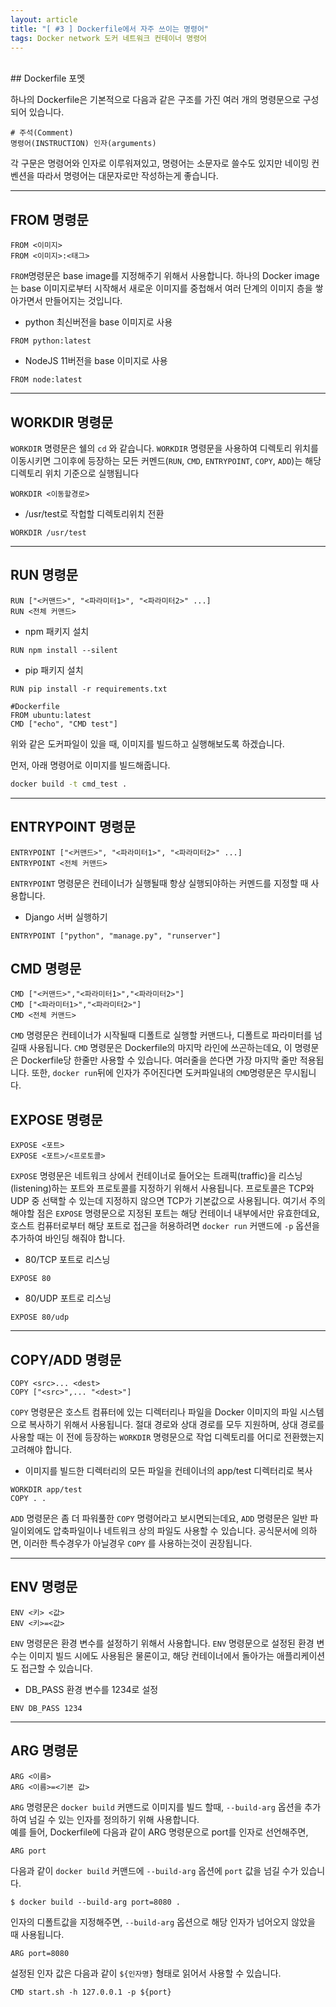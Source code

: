 ```yaml
---
layout: article
title: "[ #3 ] Dockerfile에서 자주 쓰이는 명령어"
tags: Docker network 도커 네트워크 컨테이너 명령어 
---
```


<br>
## Dockerfile 포멧

하나의 Dockerfile은 기본적으로 다음과 같은 구조를 가진 여러 개의 명령문으로 구성되어 있습니다.

~~~docker
# 주석(Comment)
명령어(INSTRUCTION) 인자(arguments)
~~~

각 구문은 명령어와 인자로 이루워져있고, 명령어는 소문자로 쓸수도 있지만 네이밍 컨벤션을 따라서 명령어는 대문자로만 작성하는게 좋습니다. 

--- 

## FROM 명령문

~~~docker
FROM <이미지>
FROM <이미지>:<태그>
~~~

<code>FROM</code>명령문은 base image를 지정해주기 위해서 사용합니다. 하나의 Docker image는 base 이미지로부터 시작해서 새로운 이미지를 중첩해서 여러 단계의 이미지 층을 쌓아가면서 만들어지는 것입니다.

+ python 최신버전을 base 이미지로 사용

~~~docker
FROM python:latest
~~~


+ NodeJS 11버전을 base 이미지로 사용

~~~docker
FROM node:latest
~~~

---

## WORKDIR 명령문
<code>WORKDIR</code> 명령문은 쉘의 <code>cd</code> 와 같습니다.
<code>WORKDIR</code> 명령문을 사용하여 디렉토리 위치를 이동시키면 그이후에 등장하는 모든 커멘드(<code>RUN</code>, <code>CMD</code>, <code>ENTRYPOINT</code>, <code>COPY</code>, <code>ADD</code>)는 해당 디렉토리 위치 기준으로 실행됩니다


~~~docker
WORKDIR <이동할경로>
~~~

+ /usr/test로 작헙할 디렉토리위치 전환

~~~docker
WORKDIR /usr/test
~~~

--- 

## RUN 명령문

~~~docker
RUN ["<커맨드>", "<파라미터1>", "<파라미터2>" ...]
RUN <전체 커맨드>
~~~

+ npm 패키지 설치

~~~docker
RUN npm install --silent
~~~


+ pip 패키지 설치

~~~docker
RUN pip install -r requirements.txt
~~~


~~~docker
#Dockerfile
FROM ubuntu:latest
CMD ["echo", "CMD test"]
~~~
위와 같은 도커파일이 있을 때, 이미지를 빌드하고 실행해보도록 하겠습니다.

먼저, 아래 명령어로 이미지를 빌드해줍니다.
~~~sh
docker build -t cmd_test .
~~~

--- 

## ENTRYPOINT 명령문


~~~docker
ENTRYPOINT ["<커맨드>", "<파라미터1>", "<파라미터2>" ...]
ENTRYPOINT <전체 커맨드>
~~~
<code>ENTRYPOINT</code> 명령문은 컨테이너가 실행될때 항상 실행되야하는 커멘드를 지정할 때 사용합니다.


+ Django 서버 실행하기

~~~docker
ENTRYPOINT ["python", "manage.py", "runserver"]
~~~

## CMD 명령문

~~~docker
CMD ["<커맨드>","<파라미터1>","<파라미터2>"]
CMD ["<파라미터1>","<파라미터2>"]
CMD <전체 커맨드>
~~~

<code>CMD</code> 명령문은 컨테이너가 시작될때 디폴트로 실행할 커맨드나, 디폴트로 파라미터를 넘길때 사용됩니다.
<code>CMD</code> 명령문은 Dockerfile의 마지막 라인에 쓰곤하는데요, 이 명령문은 Dockerfile당 한줄만 사용할 수 있습니다. 여러줄을 쓴다면
가장 마지막 줄만 적용됩니다. 또한, <code>docker run</code>뒤에 인자가 주어진다면 도커파일내의 <code>CMD</code>명령문은 무시됩니다.


## EXPOSE 명령문

~~~docker
EXPOSE <포트>
EXPOSE <포트>/<프로토콜>
~~~

<code>EXPOSE</code>  명령문은 네트워크 상에서 컨테이너로 들어오는 트래픽(traffic)을 리스닝(listening)하는 포트와 프로토콜를 지정하기 위해서 사용됩니다. 프로토콜은 TCP와 UDP 중 선택할 수 있는데 지정하지 않으면 TCP가 기본값으로 사용됩니다.
여기서 주의해야할 점은 <code>EXPOSE</code> 명령문으로 지정된 포트는 해당 컨테이너 내부에서만 유효한데요, 호스트 컴퓨터로부터 
해당 포트로 접근을 허용하려면 <code>docker run</code> 커맨드에 <code>-p</code> 옵션을 추가하여 바인딩 해줘야 합니다.

+ 80/TCP 포트로 리스닝

~~~docker
EXPOSE 80
~~~

+ 80/UDP 포트로 리스닝

~~~docker
EXPOSE 80/udp
~~~

--- 

## COPY/ADD 명령문

~~~docker
COPY <src>... <dest>
COPY ["<src>",... "<dest>"]
~~~
<code>COPY</code> 명령문은 호스트 컴퓨터에 있는 디렉터리나 파일을 Docker 이미지의 파일 시스템으로 복사하기 위해서 사용됩니다. 절대 경로와 상대 경로를 모두 지원하며, 상대 경로를 사용할 때는 이 전에 등장하는 
<code>WORKDIR</code> 명령문으로 작업 디렉토리를 어디로 전환했는지 고려해야 합니다.

+ 이미지를 빌드한 디렉터리의 모든 파일을 컨테이너의 app/test 디렉터리로 복사

~~~docker
WORKDIR app/test
COPY . .
~~~
<code>ADD</code> 명령문은 좀 더 파워풀한 <code>COPY</code> 명령어라고 보시면되는데요, <code>ADD</code> 명령문은
일반 파일이외에도 압축파일이나 네트워크 상의 파일도 사용할 수 있습니다. 공식문서에 의하면, 이러한 특수경우가 아닐경우 <code>COPY</code> 를 사용하는것이
권장됩니다.

--- 

## ENV 명령문


~~~docker
ENV <키> <값>
ENV <키>=<값>
~~~

<code>ENV</code> 명령문은 환경 변수를 설정하기 위해서 사용합니다.
<code>ENV</code> 명령문으로 설정된 환경 변수는 이미지 빌드 시에도 사용됨은 물론이고, 해당 컨테이너에서 돌아가는 애플리케이션도 접근할 수 있습니다.

+ DB_PASS 환경 변수를 1234로 설정


~~~docker
ENV DB_PASS 1234
~~~

--- 

## ARG 명령문

~~~docker
ARG <이름>
ARG <이름>=<기본 값>
~~~

<code>ARG</code> 명령문은 <code>docker build</code> 커맨드로 이미지를 빌드 할때, <code>--build-arg</code> 옵션을 추가하여 넘길 수 있는 인자를 정의하기 위해 사용합니다.
<br>
예를 들어, Dockerfile에 다음과 같이 ARG 명령문으로 port를 인자로 선언해주면,

~~~docker
ARG port
~~~

다음과 같이 <code>docker build</code> 커맨드에 <code>--build-arg</code> 옵션에 <code>port</code> 값을
넘길 수가 있습니다.

~~~shell
$ docker build --build-arg port=8080 .
~~~

인자의 디폴트값을 지정해주면, <code>--build-arg</code> 옵션으로 해당 인자가 넘어오지 않았을 때 사용됩니다.

~~~docker
ARG port=8080
~~~

설정된 인자 값은 다음과 같이 <code>${인자명}</code> 형태로 읽어서 사용할 수 있습니다.

~~~docker
CMD start.sh -h 127.0.0.1 -p ${port}
~~~



